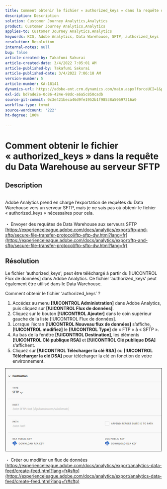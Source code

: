 ```yaml
---
title: Comment obtenir le fichier « authorized_keys » dans la requête du Data Warehouse au serveur SFTP
description: Description
solution: Customer Journey Analytics,Analytics
product: Customer Journey Analytics,Analytics
applies-to: Customer Journey Analytics,Analytics
keywords: KCS, Adobe Analytics, Data Warehouse, SFTP, authorized_keys
resolution: Resolution
internal-notes: null
bug: false
article-created-by: Takafumi Sakurai
article-created-date: 3/4/2022 7:05:01 AM
article-published-by: Takafumi Sakurai
article-published-date: 3/4/2022 7:06:18 AM
version-number: 5
article-number: KA-18141
dynamics-url: https://adobe-ent.crm.dynamics.com/main.aspx?forceUCI=1&pagetype=entityrecord&etn=knowledgearticle&id=ba13bc65-899b-ec11-b400-00224805a4ef
exl-id: bd7ade2e-0c86-424e-98dc-a6a5c850cadb
source-git-commit: 0c3e421beca46d9fe1952b1f98538a50697216a0
workflow-type: tm+mt
source-wordcount: '222'
ht-degree: 100%

---
```


# Comment obtenir le fichier « authorized_keys » dans la requête du Data Warehouse au serveur SFTP

## Description

<br>Adobe Analytics prend en charge l’exportation de requêtes du Data Warehouse vers un serveur SFTP, mais je ne sais pas où obtenir le fichier « authorized_keys » nécessaires pour cela.<br><br>
・ Envoyer des requêtes de Data Warehouse aux serveurs SFTP
[https://experienceleague.adobe.com/docs/analytics/export/ftp-and-sftp/secure-file-transfer-protocol/ftp-sftp-dw.html?lang=fr](https://experienceleague.adobe.com/docs/analytics/export/ftp-and-sftp/secure-file-transfer-protocol/ftp-sftp-dw.html?lang=fr)

## Résolution


Le fichier ‘authorized_keys’; peut être téléchargé à partir du [!UICONTROL Flux de données] dans Adobe Analytics. Ce fichier ‘authorized_keys’ peut également être utilisé dans le Data Warehouse.

Comment obtenir le fichier ‘authorized_keys’ ?

1. Accédez au menu **[!UICONTROL Administration]** dans Adobe Analytics, puis cliquez sur **[!UICONTROL Flux de données]**.
2. Cliquez sur le bouton **[!UICONTROL Ajouter]** dans le coin supérieur gauche de la liste [!UICONTROL Flux de données].
3. Lorsque l’écran **[!UICONTROL Nouveau flux de données]** s’affiche, **[!UICONTROL modifiez]** le **[!UICONTROL Type]** de « FTP » à « SFTP ».
4. Au bas de la fenêtre **[!UICONTROL Destination]**, les éléments **[!UICONTROL Clé publique RSA]** et **[!UICONTROL Clé publique DSA]** s’affichent.
5. Cliquez sur **[!UICONTROL Télécharger la clé RSA]** ou **[!UICONTROL Télécharger la clé DSA]** pour télécharger la clé en fonction de votre environnement.


![](assets/50e37472-899b-ec11-b400-00224805a4ef.png)

・ Créer ou modifier un flux de données
[https://experienceleague.adobe.com/docs/analytics/export/analytics-data-feed/create-feed.html?lang=fr#sftp](https://experienceleague.adobe.com/docs/analytics/export/analytics-data-feed/create-feed.html?lang=fr#sftp)
